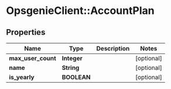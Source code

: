 # OpsgenieClient::AccountPlan

## Properties
Name | Type | Description | Notes
------------ | ------------- | ------------- | -------------
**max_user_count** | **Integer** |  | [optional] 
**name** | **String** |  | [optional] 
**is_yearly** | **BOOLEAN** |  | [optional] 


